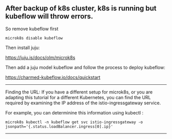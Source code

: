 ## After backup of k8s cluster, k8s is running but kubeflow will throw errors.

So remove kubeflow first
```
microk8s disable kubeflow
````

Then install juju:

https://juju.is/docs/olm/microk8s

Then add a juju model kubeflow and follow the process to deploy kubeflow:

https://charmed-kubeflow.io/docs/quickstart


***************************
Finding the URL: If you have a different setup for microk8s, or you are adapting this tutorial for a different Kubernetes, 
you can find the URL required by examining the IP address of the istio-ingressgateway service. 

For example, you can determinine this information using kubectl :
```
microk8s kubectl -n kubeflow get svc istio-ingressgateway -o jsonpath='{.status.loadBalancer.ingress[0].ip}'
```
**************************************
